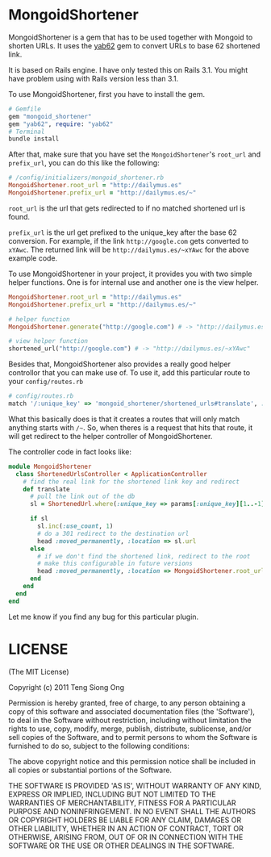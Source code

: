 MongoidShortener
================

MongoidShortener is a gem that has to be used together with Mongoid to
shorten URLs. It uses the [yab62][1] gem to convert URLs to base 62
shortened link.

It is based on Rails engine. I have only tested this on Rails 3.1. You
might have problem using with Rails version less than 3.1.

To use MongoidShortener, first you have to install the gem.

```ruby
# Gemfile
gem "mongoid_shortener"
gem "yab62", require: "yab62"
# Terminal
bundle install
```

After that, make sure that you have set the `MongoidShortener`'s
`root_url` and `prefix_url`, you can do this like the following:

```ruby
# /config/initializers/mongoid_shortener.rb
MongoidShortener.root_url = "http://dailymus.es"
MongoidShortener.prefix_url = "http://dailymus.es/~"
```

`root_url` is the url that gets redirected to if no matched shortened
url is found.

`prefix_url` is the url get prefixed to the unique_key after the base 62
conversion. For example, if the link `http://google.com` gets converted
to `xYAwc`. The returned link will be `http://dailymus.es/~xYAwc` for
the above example code.

To use MongoidShortener in your project, it provides you with two simple
helper functions. One is for internal use and another one is the view
helper.

```ruby
MongoidShortener.root_url = "http://dailymus.es"
MongoidShortener.prefix_url = "http://dailymus.es/~"

# helper function
MongoidShortener.generate("http://google.com") # -> "http://dailymus.es/~xYAwc"

# view helper function
shortened_url("http://google.com") # -> "http://dailymus.es/~xYAwc"
```

Besides that, MongoidShortener also provides a really good helper controllor that
you can make use of. To use it, add this particular route to your
`config/routes.rb`

```ruby
# config/routes.rb
match '/:unique_key' => 'mongoid_shortener/shortened_urls#translate', :via => :get, :constraints => { :unique_key => "~.+" }
```

What this basically does is that it creates a routes that will only
match anything starts with `/~`. So, when theres is a request that hits
that route, it will get redirect to the helper controller of
MongoidShortener.

The controller code in fact looks like:

```ruby
module MongoidShortener
  class ShortenedUrlsController < ApplicationController
    # find the real link for the shortened link key and redirect
    def translate
      # pull the link out of the db
      sl = ShortenedUrl.where(:unique_key => params[:unique_key][1..-1]).first

      if sl
        sl.inc(:use_count, 1)
        # do a 301 redirect to the destination url
        head :moved_permanently, :location => sl.url
      else
        # if we don't find the shortened link, redirect to the root
        # make this configurable in future versions
        head :moved_permanently, :location => MongoidShortener.root_url
      end
    end
  end
end
```

Let me know if you find any bug for this particular plugin.

LICENSE
=======

(The MIT License)

Copyright (c) 2011 Teng Siong Ong

Permission is hereby granted, free of charge, to any person obtaining
a copy of this software and associated documentation files (the
'Software'), to deal in the Software without restriction, including
without limitation the rights to use, copy, modify, merge, publish,
distribute, sublicense, and/or sell copies of the Software, and to
permit persons to whom the Software is furnished to do so, subject to
the following conditions:

The above copyright notice and this permission notice shall be
included in all copies or substantial portions of the Software.

THE SOFTWARE IS PROVIDED 'AS IS', WITHOUT WARRANTY OF ANY KIND,
EXPRESS OR IMPLIED, INCLUDING BUT NOT LIMITED TO THE WARRANTIES OF
MERCHANTABILITY, FITNESS FOR A PARTICULAR PURPOSE AND NONINFRINGEMENT.
IN NO EVENT SHALL THE AUTHORS OR COPYRIGHT HOLDERS BE LIABLE FOR ANY
CLAIM, DAMAGES OR OTHER LIABILITY, WHETHER IN AN ACTION OF CONTRACT,
TORT OR OTHERWISE, ARISING FROM, OUT OF OR IN CONNECTION WITH THE
SOFTWARE OR THE USE OR OTHER DEALINGS IN THE SOFTWARE.

[1]: https://github.com/siong1987/yab62
